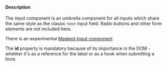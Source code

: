 #### Description

The input component is an umbrella component for all inputs which share the same style as the classic `text` input field. Radio buttons and other form elements are not included here.

There is an experimental [Masked-Input component](/uilib/components/input-masked/)

The **id** property is mandatory because of its importance in the DOM - whether it's as a reference for the label or as a hook when submitting a form.
